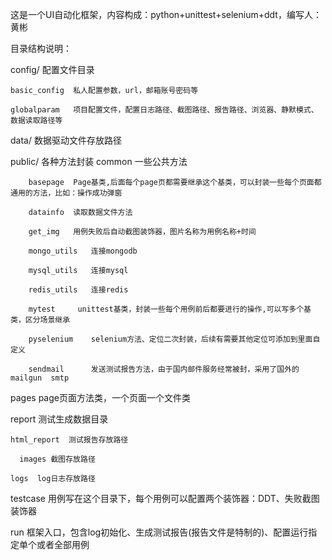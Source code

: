 这是一个UI自动化框架，内容构成：python+unittest+selenium+ddt，编写人：黄彬

目录结构说明：

config/ 配置文件目录

    basic_config  私人配置参数，url，邮箱账号密码等

    globalparam   项目配置文件，配置日志路径、截图路径、报告路径、浏览器、静默模式、数据读取路径等

data/ 数据驱动文件存放路径

public/ 各种方法封装
    common   一些公共方法

        basepage  Page基类,后面每个page页都需要继承这个基类，可以封装一些每个页面都通用的方法，比如：操作成功弹窗

        datainfo  读取数据文件方法

        get_img   用例失败后自动截图装饰器，图片名称为用例名称+时间

        mongo_utils   连接mongodb

        mysql_utils   连接mysql

        redis_utils   连接redis

        mytest     unittest基类，封装一些每个用例前后都要进行的操作,可以写多个基类，区分场景继承

        pyselenium    selenium方法、定位二次封装，后续有需要其他定位可添加到里面自定义

        sendmail      发送测试报告方法，由于国内邮件服务经常被封，采用了国外的mailgun  smtp

pages  page页面方法类，一个页面一个文件类

report  测试生成数据目录

    html_report  测试报告存放路径

      images 截图存放路径

    logs  log日志存放路径

testcase  用例写在这个目录下，每个用例可以配置两个装饰器：DDT、失败截图装饰器

run  框架入口，包含log初始化、生成测试报告(报告文件是特制的)、配置运行指定单个或者全部用例
